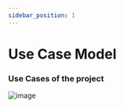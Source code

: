 ```yaml
---
sidebar_position: 1
---
```


# Use Case Model

### Use Cases of the project

![image](@site/static/img/usecase.png)